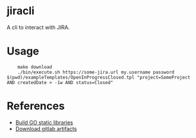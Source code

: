 # jiracli
A cli to interact with JIRA.

# Usage
        make download
        ./bin/execute.sh https://some-jira.url my.username password $(pwd)/exampleTemplates/OpenInProgressClosed.tpl "project=SomeProject AND createdDate > -1w AND status=Closed"

# References
- [Build GO static libraries](https://medium.com/@diogok/on-golang-static-binaries-cross-compiling-and-plugins-1aed33499671)
- [Download gitlab artifacts](https://docs.gitlab.com/ee/ci/pipelines/job_artifacts.html)